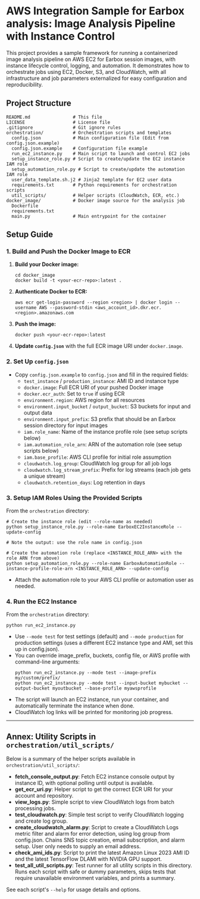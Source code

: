 # AWS Integration Sample for Earbox analysis: Image Analysis Pipeline with Instance Control

This project provides a sample framework for running a containerized image analysis pipeline on AWS EC2 for Earbox session images, with instance lifecycle control, logging, and automation. It demonstrates how to orchestrate jobs using EC2, Docker, S3, and CloudWatch, with all infrastructure and job parameters externalized for easy configuration and reproducibility.

## Project Structure

```
README.md                # This file
LICENSE                  # License file
.gitignore               # Git ignore rules
orchestration/           # Orchestration scripts and templates
  config.json            # Main configuration file (Edit from config.json.example) 
  config.json.example    # Configuration file example
  run_ec2_instance.py    # Main script to launch and control EC2 jobs
  setup_instance_role.py # Script to create/update the EC2 instance IAM role
  setup_automation_role.py # Script to create/update the automation IAM role
  user_data_template.sh.j2 # Jinja2 template for EC2 user data
  requirements.txt       # Python requirements for orchestration scripts
  util_scripts/          # Helper scripts (CloudWatch, ECR, etc.)
docker_image/            # Docker image source for the analysis job
  Dockerfile
  requirements.txt
  main.py                # Main entrypoint for the container
```

## Setup Guide

### 1. Build and Push the Docker Image to ECR

1. **Build your Docker image:**
   ```
   cd docker_image
   docker build -t <your-ecr-repo>:latest .
   ```
2. **Authenticate Docker to ECR:**
   ```
   aws ecr get-login-password --region <region> | docker login --username AWS --password-stdin <aws_account_id>.dkr.ecr.<region>.amazonaws.com
   ```
3. **Push the image:**
   ```
   docker push <your-ecr-repo>:latest
   ```
4. **Update `config.json`** with the full ECR image URI under `docker.image`.

### 2. Set Up `config.json`

- Copy `config.json.example` to `config.json` and fill in the required fields:
  - `test_instance` / `production_instance`: AMI ID and instance type
  - `docker.image`: Full ECR URI of your pushed Docker image
  - `docker.ecr_auth`: Set to `true` if using ECR
  - `environment.region`: AWS region for all resources
  - `environment.input_bucket` / `output_bucket`: S3 buckets for input and output data
  - `environment.input_prefix`: S3 prefix that should be an Earbox session directory for input images
  - `iam.role_name`: Name of the instance profile role (see setup scripts below)
  - `iam.automation_role_arn`: ARN of the automation role (see setup scripts below)
  - `iam.base_profile`: AWS CLI profile for initial role assumption
  - `cloudwatch.log_group`: CloudWatch log group for all job logs
  - `cloudwatch.log_stream_prefix`: Prefix for log streams (each job gets a unique stream)
  - `cloudwatch.retention_days`: Log retention in days

### 3. Setup IAM Roles Using the Provided Scripts

From the `orchestration` directory:

```
# Create the instance role (edit --role-name as needed)
python setup_instance_role.py --role-name EarboxEC2InstanceRole --update-config

# Note the output: use the role name in config.json

# Create the automation role (replace <INSTANCE_ROLE_ARN> with the role ARN from above)
python setup_automation_role.py --role-name EarboxAutomationRole --instance-profile-role-arn <INSTANCE_ROLE_ARN> --update-config
```

- Attach the automation role to your AWS CLI profile or automation user as needed.

### 4. Run the EC2 Instance

From the `orchestration` directory:

```
python run_ec2_instance.py
```

- Use `--mode test` for test settings (default) and `--mode production` for production settings (uses a different EC2 instance type and AMI, set this up in config.json).
- You can override image_prefix, buckets, config file, or AWS profile with command-line arguments:
  ```
  python run_ec2_instance.py --mode test --image-prefix my/custom/prefix/
  python run_ec2_instance.py --mode test --input-bucket mybucket --output-bucket myoutbucket --base-profile myawsprofile
  ```
- The script will launch an EC2 instance, run your container, and automatically terminate the instance when done.
- CloudWatch log links will be printed for monitoring job progress.

---

## Annex: Utility Scripts in `orchestration/util_scripts/`

Below is a summary of the helper scripts available in `orchestration/util_scripts/`:

- **fetch_console_output.py**: Fetch EC2 instance console output by instance ID, with optional polling until output is available.
- **get_ecr_uri.py**: Helper script to get the correct ECR URI for your account and repository.
- **view_logs.py**: Simple script to view CloudWatch logs from batch processing jobs.
- **test_cloudwatch.py**: Simple test script to verify CloudWatch logging and create log group.
- **create_cloudwatch_alarm.py**: Script to create a CloudWatch Logs metric filter and alarm for error detection, using log group from config.json. Chains SNS topic creation, email subscription, and alarm setup. User only needs to supply an email address.
- **check_ami_ids.py**: Script to print the latest Amazon Linux 2023 AMI ID and the latest TensorFlow DLAMI with NVIDIA GPU support.
- **test_all_util_scripts.py**: Test runner for all utility scripts in this directory. Runs each script with safe or dummy parameters, skips tests that require unavailable environment variables, and prints a summary.

See each script's `--help` for usage details and options.

